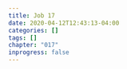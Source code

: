 ```yaml
---
title: Job 17
date: 2020-04-12T12:43:13-04:00
categories: []
tags: []
chapter: "017"
inprogress: false
---
```



